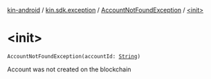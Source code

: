 [kin-android](../../index.md) / [kin.sdk.exception](../index.md) / [AccountNotFoundException](index.md) / [&lt;init&gt;](./-init-.md)

# &lt;init&gt;

`AccountNotFoundException(accountId: `[`String`](https://kotlinlang.org/api/latest/jvm/stdlib/kotlin/-string/index.html)`)`

Account was not created on the blockchain

